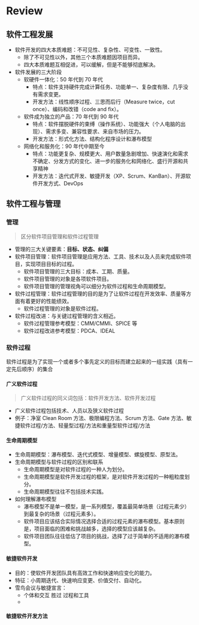 # Review

## 软件工程发展

* 软件开发的四大本质难题：不可见性、复杂性、可变性、一致性。
  * 除了不可见性以外，其他三个本质难题因项目而异。
  * 四大本质难题互相促进，可以缓解，但是不能够彻底解决。
* 软件发展的三大阶段
  * 软硬件一体化：50 年代到 70 年代
    * 特点：软件支持硬件完成计算任务、功能单一、复杂度有限、几乎没有需求变更。
    * 开发方法：线性顺序过程、三思而后行（Measure twice，cut once）、编码和改错（code and fix）。
  * 软件成为独立的产品：70 年代到 90 年代
    * 特点：软件摆脱硬件的束缚（操作系统）、功能强大（个人电脑的出现）、需求多变、兼容性要求、来自市场的压力。
    * 开发方法：形式化方法、结构化程序设计和瀑布模型
  * 网络化和服务化：90 年代中期至今
    * 特点：功能更复杂、规模更大、用户数量急剧增加、快速演化和需求不确定、分发方式的变化、进一步的服务化和网络化、盛行开源和共享精神
    * 开发方法：迭代式开发、敏捷开发（XP、Scrum、KanBan）、开源软件开发方式、DevOps

## 软件工程与管理

### 管理

> 区分软件项目管理和软件过程管理

* 管理的三大关键要素：**目标、状态、纠偏**
* 软件项目管理：软件项目管理是应用方法、工具、技术以及人员来完成软件项目，实现项目目标的过程。
  * 软件项目管理的三大目标：成本、工期、质量。
  * 软件项目管理的对象是各项软件项目。
  * 软件项目管理的管理视角可以细分为软件过程和生命周期模型。
* 软件过程管理：软件过程管理的目的是为了让软件过程在开发效率、质量等方面有着更好的性能绩效。
  * 软件过程管理的对象是软件过程。
* 软件过程改进：与关键过程管理的含义相近。
  * 软件过程管理参考模型：CMM/CMMI、SPICE 等
  * 软件过程改进参考模型：PDCA、IDEAL

### 软件过程

软件过程是为了实现一个或者多个事先定义的目标而建立起来的一组实践（具有一定先后顺序）的集合

#### 广义软件过程

> 广义软件过程的同义词包括：软件开发方法、软件开发过程

* 广义软件过程包括技术、人员以及狭义软件过程
* 例子：净室 Clean Room 方法、极限编程方法、Scrum 方法、Gate 方法、敏捷软件过程/方法、轻量型过程/方法和重量型软件过程/方法

#### 生命周期模型

* 生命周期模型：瀑布模型、迭代式模型、增量模型、螺旋模型、原型法。
* 生命周期模型与软件过程的区别和联系
  * 生命周期模型是对软件过程的一种人为划分。
  * 生命周期模型是软件开发过程的框架，是对软件开发过程的一种粗粒度划分。
  * 生命周期模型往往不包括技术实践。
* 如何理解瀑布模型
  * 瀑布模型不是单一模型，是一系列模型，覆盖最简单场景（过程元素少）到最复杂的场景（过程元素多）。
  * 软件项目应该结合实际情况选择合适的过程元素的瀑布模型。基本原则是，项目面临的困难和挑战越多，选择的模型应该越复杂。
  * 软件项目团队往往低估了项目的挑战，选择了过于简单的不适用的瀑布模型。

#### 敏捷软件开发

* 目的：使软件开发团队具有高效工作和快速响应变化的能力。
* 特征：小周期迭代、快速响应变更、价值交付、自动化。
* 雪鸟会议与敏捷宣言：
  * 个体和交互 胜过 过程和工具
  * 

#### 敏捷软件开发方法
